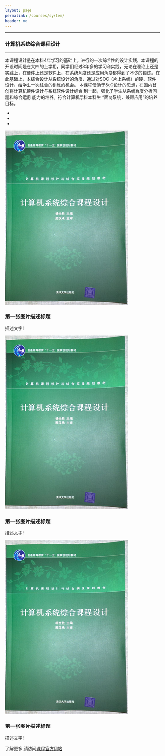 ```yaml
---
layout: page
permalink: /courses/system/
header: no
---
```


---

### 计算机系统综合课程设计

---

本课程设计是在本科4年学习的基础上，进行的一次综合性的设计实践。本课程的开设时间是在大四的上学期，同学们经过3年多的学习和实践，无论在理论上还是实践上，在硬件上还是软件上，在系统角度还是应用角度都得到了不少的锻炼。在此基础上，本综合设计从系统设计的角度，通过对SOC（片上系统）的硬、软件设计，给学生一次综合的训练的机会。 本课程借助于SoC设计的思想，在国内首创将计算机硬件设计与系统软件设计综合 到一起，强化了学生从系统角度分析问题和综合运用 能力的培养，符合计算机学科本科生 “面向系统，兼顾应用”的培养目标。
<div id="demo" class="carousel slide" data-ride="carousel">
 
  <!-- 指示符 -->
  <ul class="carousel-indicators">
    <li data-target="#demo" data-slide-to="0" class="active"></li>
    <li data-target="#demo" data-slide-to="1"></li>
    <li data-target="#demo" data-slide-to="2"></li>
  </ul>
 
  <!-- 轮播图片 -->
  <div class="carousel-inner">
    <div class="carousel-item active">
      <img src="images/courses/system.jpg">
      <div class="carousel-caption">
    <h3>第一张图片描述标题</h3>
    <p>描述文字!</p>
  </div>
    </div>
    <div class="carousel-item">
      <img src="images/courses/system.jpg">
      <div class="carousel-caption">
    <h3>第一张图片描述标题</h3>
    <p>描述文字!</p>
  </div>
    </div>
    <div class="carousel-item">
      <img src="images/courses/system.jpg">
      <div class="carousel-caption">
    <h3>第一张图片描述标题</h3>
    <p>描述文字!</p>
  </div>
    </div>
  </div>
 
  <!-- 左右切换按钮 -->
  <a class="carousel-control-prev" href="#demo" data-slide="prev">
    <span class="carousel-control-prev-icon"></span>
  </a>
  <a class="carousel-control-next" href="#demo" data-slide="next">
    <span class="carousel-control-next-icon"></span>
  </a>
</div>

了解更多,请访问[课程官方网站](http://wwww.njyangqs.com/xtzhkcsj/Default.aspx)
